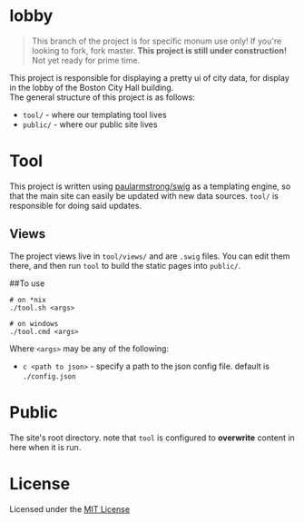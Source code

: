 lobby
======

> This branch of the project is for specific monum use only! If you're looking to fork, fork master.
> __This project is still under construction!__ Not yet ready for prime time.

This project is responsible for displaying a pretty ui of city data, for display in the lobby of the Boston City Hall building.  
The general structure of this project is as follows:

+ `tool/` - where our templating tool lives
+ `public/` - where our public site lives


# Tool

This project is written using [paularmstrong/swig](https://github.com/paularmstrong/swig) as a templating engine, so that the main site can easily be updated with new data sources. `tool/` is responsible for doing said updates.

## Views

The project views live in `tool/views/` and are `.swig` files. You can edit them there, and then run `tool` to build the static pages into `public/`.

##To use

```
# on *nix
./tool.sh <args>

# on windows
./tool.cmd <args>
```

Where `<args>` may be any of the following:

+ `c <path to json>` - specify a path to the json config file. default is `./config.json`


# Public

The site's root directory. note that `tool` is configured to __overwrite__ content in here when it is run. 


# License

Licensed under the [MIT License](./LICENSE)
